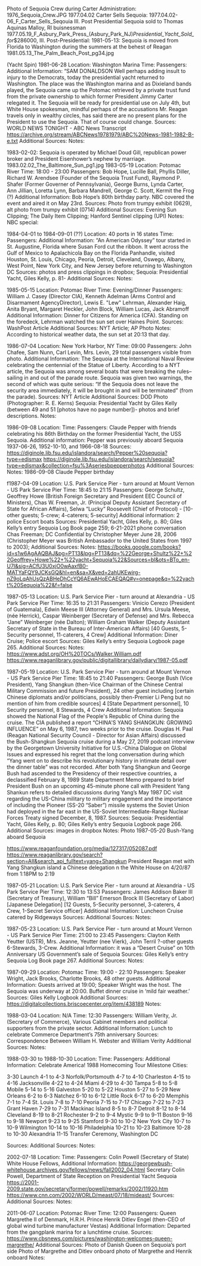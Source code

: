 ﻿Photo of Sequoia Crew during Carter Administration: 1976_Sequoia_Crew.JPG
1977.04.02
Carter Sells Sequoia:
1977.04.02-06_F_Carter_Sells_Seqouia
III. Post Presidential
Sequoia sold to Thomas Aquinas Malloy, RI buisnessman
1977.05.19_F_Asbury_Park_Press_(Asbury_Park_NJ)_Presidential_Yacht_Sold_for_$286000,
III.        Post-Presidential:
1981-05-13:
Sequoia is moved from Florida to Washington during the summers at the behest of Reagan
1981.05.13_The_Palm_Beach_Post_pg34.jpg


(Yacht Spin)
1981-06-28
Location: Washington Marina
Time:
Passengers:
Additional Information: “SAM DONALDSON Well perhaps adding insult to injury to the Democrats, today the presidential yacht returned to Washington. The place was the Washington marina and as Dixieland bands played, the Sequoia came up the Potomac retrieved by a private trust fund from the private ownership to which former President Jimmy Carter relegated it. The Sequoia will be ready for presidential use on July 4th, but White House spokesman, mindful perhaps of the accusations Mr. Reagan travels only in wealthy circles, has said there are no present plans for the President to use the Sequoia. That of course could change.
Sources: WORLD NEWS TONIGHT - ABC News Transcript https://archive.org/stream/ABCNews19781979/ABC%20News-1981-1982-B-e.txt
Additional Sources:
Notes:


1983-02-02:
Sequoia is operated by Michael Doud Gill, republican power broker and President Eisenhower’s nephew by marriage.
1983.02.02_The_Baltimore_Sun_pg1.jpg
1983-05-19
Location: Potomac River
Time:  18:00 - 23:00
Passengers: Bob Hope, Lucille Ball, Phyllis Diller, Richard W. Arendsee (Founder of the Sequoia Trust Fund), Raymond P. Shafer (Former Governer of Pennsylvania), George Burns, Lynda Carter, Ann Jillian, Loretta Lynn, Barbara Mandrell, George C. Scott, Kermit the Frog (?)
Additional Information: Bob Hope’s 80th birthday party. NBC covered the event and aired it on May 23rd.
Sources: Photo from trumpy exhibit (0629), alt photo from trumpy exhibit (0714)
Additional Sources: Evening Sun Clipping; The Daily Item Clipping; Hanford Sentinel clipping (UPI)
Notes: NBC special:




1984-04-01 to 1984-09-01 (??)
Location: 40 ports in 16 states
Time:
Passengers:
Additional Information: “An American Odyssey” tour started in St. Augustine, Florida where Susan Ford cut the ribbon. It went across the Gulf of Mexico to Apalachicola Bay on the Florida Panhandle, visited Houston, St. Louis, Chicago, Peoria, Detroit, Cleveland, Oswego, Albany, West Point, New York City, and New Jersey before returning to Washington DC
Sources: photos and press clippings in dropbox; Sequoia: Presidential Yacht, Giles Kelly, p. 81-
Additional Sources:
Notes:


1985-05-15
Location: Potomac River
Time: Evening/Dinner
Passengers: William J. Casey (Director CIA), Kenneth Adelman (Arms Control and Disarmament AgencyDirector), Lewis E. "Lew" Lehrman, Alexander Haig, Anita Bryant, Margaret Heckler, John Block, William Lucas, Jack Abramoff
Additional Information: Dinner for Citizens for America (CFA). Standing on the foredeck, Lehrman watched the sun set over Haines Point.
Sources: WashPost Article
Additional Sources: NYT Article; AP Photo
Notes: According to historical weather data, the sun set at 20:13 that day.




1986-07-04
Location: New York Harbor, NY
Time: 09:00
Passengers: John Chafee, Sam Nunn, Carl Levin, Mrs. Levin, 29 total passengers visible from photo.
Additional Information: The Sequoia at the International Naval Review celebrating the centennial of the Statue of Liberty. According to a NYT article, the Sequoia was among several boats that were breaking the rules–sailing in and out of the parade route. Sequoia was given two warnings, the second of which was quite serious: “If the Sequoia does not leave the security area immediately, it will be brought in and will be terminated” (from the parade).
Sources: NYT Article
Additional Sources: DOD Photo (Photographer: R. E. Kerns) Sequoia: Presidential Yacht by Giles Kelly (between 49 and 51 [photos have no page number])- photos and brief descriptions.
Notes:




1986-09-08
Location:
Time:
Passengers: Claude Pepper with friends celebrating his 86th Birthday on the former Presidential Yacht, the USS Sequoia.
Additional information: Pepper was previously aboard Sequoia 1937-06-26, 1952-10-10, and 1966-08-18
Sources:
https://diginole.lib.fsu.edu/islandora/search/Pepper%20sequoia?type=edismax
https://diginole.lib.fsu.edu/islandora/search/sequoia?type=edismax&collection=fsu%3Aseriesbpepperphotos
Additional Sources:
Notes: 1986-09-08 Claude Pepper birthday


f1987-04-09
Location:  U.S. Park Service Pier - turn around at Mount Vernon - US Park Service Pier
Time:  18:45 to 21:15
Passengers: George Schultz, Geoffrey Howe (British Foreign Secretary and President EEC Council of Ministers), Chas W. Freeman, Jr. (Principal Deputy Assistant Secretary of State for African Affairs), Selwa “Lucky” Roosevelt (Chief of Protocol) - [10-other guests; 5-crew; 4-caterers; 5-security]
Additional information: 2 police Escort boats
Sources:  Presidential Yacht, Giles Kelly, p. 80; Giles Kelly’s entry Sequoia Log Book page 259; 6-21-2021 phone conversation Chas Freeman; DC Confidential by Christopher Meyer June 28, 2006 (Christopher Meyer was British Ambassador to the United States from 1997 to 2003);
Additional Sources:
Notes:
https://books.google.com/books?id=s1w6AgAAQBAJ&pg=PT13&lpg=PT13&dq=%22George+Shultz%22+%22Geoffrey+Howe%22+%22yacht+Sequoia%22&Sources=bl&ots=BTo_en-U7I&sig=ACfU3U0xjO0wAaxfB0-MATYaFQY9JCKsGQ&hl=en&sa=X&ved=2ahUKEwirg-nZ9oLqAhUsQzABHeDhCcYQ6AEwAHoECAEQAQ#v=onepage&q=%22yacht%20Sequoia%22&f=false




1987-05-13
Location:  U.S. Park Service Pier - turn around at Alexandria - US Park Service Pier
Time: 16:35 to 21:31
Passengers: Vinicio Cerezo (President of Guatemala),  Edwin Meese III (Attorney General) and Mrs. Ursula Meese, (née Herrick), Caspar Weinberger (Secretary of Defense) and Mrs. Rebecca “Jane” Weinberger (née Dalton); William Graham Walker (Deputy Assistant Secretary of State in the Bureau of Inter-American Affairs) [40 Guests, 5-Security personnel, 11-caterers, 4 Crew]
Additional Information: Diner Cruise; Police escort
Sources: Giles Kelly’s entry Sequoia Logbook page 265.
Additional Sources:
Notes:
https://www.adst.org/OH%20TOCs/Walker.William.pdf
https://www.reaganlibrary.gov/public/digitallibrary/dailydiary/1987-05.pdf


1987-05-19
Location:  U.S. Park Service Pier - turn around at Mount Vernon - US Park Service Pier
Time: 18:45 to 21:40
Passengers: George Bush (Vice President), Yang Shangkun (then-Vice Chairman of the Chinese Central Military Commission and future President), 24 other guest including [certain Chinese diplomats and/or politicians, possibly then-Premier Li Peng but no mention of him from credible sources] 4 [State Department personnel], 10  Security personnel, 8 Stewards, 4 Crew
Additional Information: Sequoia showed the National Flag of the People's Republic of China during the cruise. The CIA published a report “CHINA'S YANG SHANGKUN: GROWING INFLUENCE” on May 6, 1987, two weeks prior to the cruise. Douglas H. Paal (Reagan National Security Council - Director for Asian Affairs) discussed the Bush-Shangkun Sequoia cruise during a May 27, 2019 podcast interview by the Georgetown University Initiative for U.S.-China Dialogue on Global Issues and expressed his regret that the long conversation during which “Yang went on to describe his revolutionary history in intimate detail over the dinner table” was not recorded. After both Yang Shangkun and George Bush had ascended to the Presidency of their respective countries, a declassified February 8, 1989 State Department Memo prepared to brief President Bush on an upcoming 45-minute phone call with President Yang Shankun refers to detailed discussions during Yang’s May 1987 DC visit regarding the US-China military to military engagement and the importance of including the Pioneer (SS-20 “Saber”) missile systems the Soviet Union had deployed in the far east in the US-Soviet Intermediate-Range Nuclear Forces Treaty signed December, 8, 1987.
Sources: Sequoia: Presidential Yacht, Giles Kelly, p. 80; Giles Kelly’s entry Sequoia Logbook page 266.
Additional Sources:  images in dropbox
Notes: Photo 1987-05-20 Bush-Yang aboard Sequoia


https://www.reaganfoundation.org/media/127317/052087.pdf
https://www.reaganlibrary.gov/search?section=All&search_api_fulltext=yang+Shangkun
President Reagan met with Yang Shangkun island a Chinese delegation n the White House on 4/20/87 from 1:18PM to 2:19


1987-05-21
Location:  U.S. Park Service Pier - turn around at Alexandria - US Park Service Pier
Time: 12:30 to 13:53
Passengers: James Addison Baker III (Secretary of Treasury),  William “Bill” Emerson Brock III (Secretary of Labor) [Japanese Delegation] [12 Guests, 5-Security personnel, 3-caterers, 4 Crew, 1-Secret Service officer]
Additional Information: Luncheon Cruise catered by Ridgeways
Sources:
Additional Sources:
Notes:


1987-05-23
Location: U.S. Park Service Pier - turn around at Mount Vernon - US Park Service Pier
Time: 21:00 to 23:45
Passengers: Clayton Keith Yeutter (USTR), Mrs. Jeanne, Yeutter (nee Vierk), John Terril ?-other guests
6-Stewards, 3-Crew.
Additional Information: it was a “Desert Cruise” on 10th Anniversary US Government’s sale of Sequoia
Sources: Giles Kelly’s entry Sequoia Log Book page 267.
Additional Sources:
Notes:
















1987-09-29
Location: Potomac
Time: 19:00 - 22:10
Passengers: Speaker Wright, Jack Brooks, Charlotte Brooks, 48 other guests.
Additional Information: Guests arrived at 19:00; Speaker Wright was the host. The Sequoia was underway at 20:00. Buffet dinner cruise in ‘mild fair weather.’
Sources: Giles Kelly Logbook
Additional Sources: https://digitalcollections.briscoecenter.org/item/438189
Notes:




1988-03-04
Location: N/A
Time: 12:30
Passengers: William Verity, Jr. (Secretary of Commerce), Various Cabinet members and political supporters from the private sector.
Additional Information: Lunch to celebrate Commerce Department’s 75th anniversary
Sources: Correspondence Between William H. Webster and William Verity
Additional Sources:
Notes:




1988-03-30 to 1988-10-30
Location:
Time:
Passengers:
Additional Information: Celebrate America! 1988 Homecoming Tour
Milestone Cities:


3-30
Launch
4-1 to 4-3
Norfolk/Portsmouth
4-7 to 4-10
Charleston
4-15 to 4-16
Jacksonville
4-22 to 4-24
Miami
4-29 to 4-30
Tampa
5-8 to 5-8
Mobile
5-14 to 5-16
Galveston
5-20 to 5-22
Houston
5-27 to 5-29
New Orleans
6-2 to 6-3
Natchez
6-10 to 6-12
Little Rock
6-17 to 6-20
Memphis
7-1 to 7-4
St. Louis
7-8 to 7-10
Peoria
7-15 to 7-17
Chicago
7-22 to 7-23
Grant Haven
7-29 to 7-31
Mackinac Island
8-5 to 8-7
Detroit
8-12 to 8-14
Cleveland
8-19 to 8-21
Rochester
9-2 to 9-4
Mystic
9-9 to 9-11
Boston
9-16 to 9-18
Newport
9-23 to 9-25
Stamford
9-30 to 10-2
New York City
10-7 to 10-9
Wilmington
10-14 to 10-16
Philadelphia
10-21 to 10-23
Baltimore
10-28 to 10-30
Alexandria
11-15
Transfer Ceremony, Washington DC


Sources:
Additional Sources:
Notes:




2002-07-18
Location:
Time:
Passengers: Colin Powell (Secretary of State) White House Fellows,
Additional Information: https://georgewbush-whitehouse.archives.gov/fellows/news/fall2002_04.html
Secretary Colin Powell, Department of State Reception on Presidential Yacht Sequoia https://2001-2009.state.gov/secretary/former/powell/remarks/2002/11920.htm
https://www.cnn.com/2002/WORLD/meast/07/18/mideast/
Sources:
Additional Sources:
Notes:




2011-06-07
Location: Potomac River
Time: 12:00
Passengers: Queen Margrethe II of Denmark, H.R.H. Prince Henrik Ditlev Engel (then-CEO of global wind turbine manufacturer Vestas)
Additional Information: Departed from the gangplank marina for a lunchtime cruise.
Sources: https://www.cbsnews.com/pictures/washington-welcomes-queen-margrethe/
Additional Sources: Photo of Danish Queen on Sequoia’s port side Photo of Margrethe and Ditlev onboard photo of Margrethe and Henrik onboard
Notes: